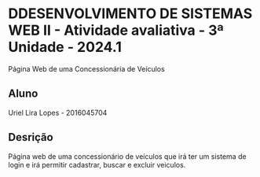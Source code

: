 # DDESENVOLVIMENTO DE SISTEMAS WEB II - Atividade avaliativa - 3ª Unidade - 2024.1

Página Web de uma Concessionária de Veículos

## Aluno

Uriel Lira Lopes - 2016045704

## Desrição

Página web de uma concessionário de veículos que irá ter um sistema de login e irá permitir cadastrar, buscar e excluir veiculos.
